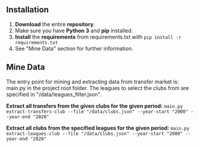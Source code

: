 ## Installation

1. **Download** the entire **repository**.
2. Make sure you have **Python 3** and **pip** installed.
3. **Install** the **requirements** from requirements.txt with `pip install -r requirements.txt`
4. See "Mine Data" section for further information.



## Mine Data

The entry point for mining and extracting data from transfer market is: main.py in the project root folder. The leagues to select the clubs from are specified in "/data/leagues_filter.json".



**Extract all transfers from the given clubs for the given period:**
`main.py extract-transfers-club --file "/data/clubs.json" --year-start "2000" --year-end "2020"`

**Extract all clubs from the specified leagues for the given period:**
`main.py extract-leagues-club --file "/data/clubs.json" --year-start "2000" --year-end "2020"`